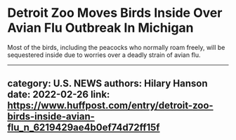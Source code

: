 # Detroit Zoo Moves Birds Inside Over Avian Flu Outbreak In Michigan

Most of the birds, including the peacocks who normally roam freely, will be sequestered inside due to worries over a deadly strain of avian flu.

---
category: U.S. NEWS
authors: Hilary Hanson
date: 2022-02-26
link: https://www.huffpost.com/entry/detroit-zoo-birds-inside-avian-flu_n_6219429ae4b0ef74d72ff15f
---
